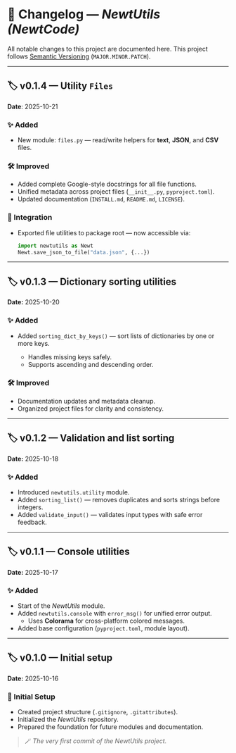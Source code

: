 # 🧾 Changelog — *NewtUtils (NewtCode)*

All notable changes to this project are documented here.
This project follows [Semantic Versioning](https://semver.org/) (`MAJOR.MINOR.PATCH`).

---

## 🏷️ v0.1.4 — Utility `Files`

**Date**: 2025-10-21

### ✨ Added

- New module: `files.py` — read/write helpers for **text**, **JSON**, and **CSV** files.

### 🛠️ Improved

- Added complete Google-style docstrings for all file functions.
- Unified metadata across project files (`__init__.py`, `pyproject.toml`).
- Updated documentation (`INSTALL.md`, `README.md`, `LICENSE`).

### 🧩 Integration

- Exported file utilities to package root — now accessible via:

  ```python
  import newtutils as Newt
  Newt.save_json_to_file("data.json", {...})
  ```

---

## 🏷️ v0.1.3 — Dictionary sorting utilities

**Date:** 2025-10-20

### ✨ Added

- Added `sorting_dict_by_keys()` — sort lists of dictionaries by one or more keys.

  - Handles missing keys safely.
  - Supports ascending and descending order.

### 🛠️ Improved

- Documentation updates and metadata cleanup.
- Organized project files for clarity and consistency.

---

## 🏷️ v0.1.2 — Validation and list sorting

**Date:** 2025-10-18

### ✨ Added

- Introduced `newtutils.utility` module.
- Added `sorting_list()` — removes duplicates and sorts strings before integers.
- Added `validate_input()` — validates input types with safe error feedback.

---

## 🏷️ v0.1.1 — Console utilities

**Date:** 2025-10-17

### ✨ Added

- Start of the *NewtUtils* module.
- Added `newtutils.console` with `error_msg()` for unified error output.
  - Uses **Colorama** for cross-platform colored messages.
- Added base configuration (`pyproject.toml`, module layout).

---

## 🏷️ v0.1.0 — Initial setup

**Date:** 2025-10-16

### 🧩 Initial Setup

- Created project structure (`.gitignore`, `.gitattributes`).
- Initialized the *NewtUtils* repository.
- Prepared the foundation for future modules and documentation.

> 🪄 *The very first commit of the NewtUtils project.*
